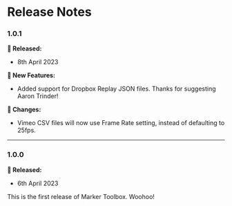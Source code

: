 # Release Notes

### 1.0.1

**🎉 Released:**
- 8th April 2023

**🥳 New Features:**
- Added support for Dropbox Replay JSON files. Thanks for suggesting Aaron Trinder!

**🔨 Changes:**
- Vimeo CSV files will now use Frame Rate setting, instead of defaulting to 25fps.

---

### 1.0.0

**🎉 Released:**
- 6th April 2023

This is the first release of Marker Toolbox. Woohoo!
